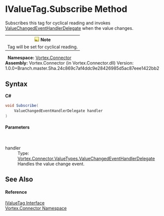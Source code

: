 # IValueTag.Subscribe Method 
 

Subscribes this tag for cyclical reading and invokes <a href="T_Vortex_Connector_ValueTypes_ValueChangedEventHandlerDelegate.md">ValueChangedEventHandlerDelegate</a> when the value changes.
&nbsp;<table><tr><th>![Note](media/AlertNote.png) Note</th></tr><tr><td>Tag will be set for cyclical reading.</td></tr></table>&nbsp;
**Namespace:**&nbsp;<a href="N_Vortex_Connector.md">Vortex.Connector</a><br />**Assembly:**&nbsp;Vortex.Connector (in Vortex.Connector.dll) Version: 1.0.0+Branch.master.Sha.24c869c7af4ddc9e28426985d5ac87eee1422bb2

## Syntax

**C#**<br />
``` C#
void Subscribe(
	ValueChangedEventHandlerDelegate handler
)
```


#### Parameters
&nbsp;<dl><dt>handler</dt><dd>Type: <a href="T_Vortex_Connector_ValueTypes_ValueChangedEventHandlerDelegate.md">Vortex.Connector.ValueTypes.ValueChangedEventHandlerDelegate</a><br />Handles the value change event.</dd></dl>

## See Also


#### Reference
<a href="T_Vortex_Connector_IValueTag.md">IValueTag Interface</a><br /><a href="N_Vortex_Connector.md">Vortex.Connector Namespace</a><br />